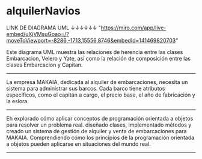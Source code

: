 # alquilerNavios

LINK DE DIAGRAMA UML
↓↓↓↓↓↓
"https://miro.com/app/live-embed/uXjVMsuGoao=/?moveToViewport=-8286,-1713,15556,8746&embedId=141469820703"

Este diagrama UML muestra las relaciones de herencia entre las clases Embarcacion, Velero y Yate, así como la relación de composición entre las clases Embarcacion y Capitan.

--------------------------------------------------------------------------------------



La empresa MAKAIA, dedicada al alquiler de embarcaciones, necesita un sistema para administrar sus barcos. Cada barco tiene atributos específicos, como el capitán a cargo, el precio base, el año de fabricación y la eslora.



--------------------------------------------------------------------------------------


 Eh explorado cómo aplicar conceptos de programación orientada a objetos para resolver un problema real.  diseñado clases, implementado métodos y creado un sistema de gestión de alquiler y venta  de embarcaciones para MAKAIA. Comprendiendo cómo los principios de la programación orientada a objetos pueden aplicarse en situaciones del mundo real.

 -------------------------------------------------------------------------------------

 


